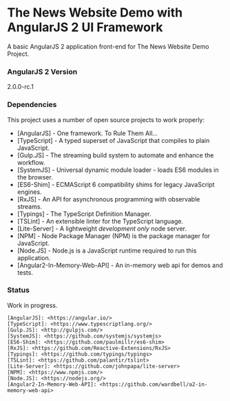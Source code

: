# The News Website Demo with AngularJS 2 UI Framework

A basic AngularJS 2 application front-end for The News Website Demo Project.

### AngularJS 2 Version
2.0.0-rc.1

### Dependencies

This project uses a number of open source projects to work properly:

* [AngularJS] - One framework. To Rule Them All...
* [TypeScript] - A typed superset of JavaScript that compiles to plain JavaScript.
* [Gulp.JS] - The streaming build system to automate and enhance the workflow.
* [SystemJS] - Universal dynamic module loader - loads ES6 modules in the browser.
* [ES6-Shim] - ECMAScript 6 compatibility shims for legacy JavaScript engines.
* [RxJS] - An API for asynchronous programming with observable streams.
* [Typings] - The TypeScript Definition Manager.
* [TSLint] - An extensible linter for the TypeScript language.
* [Lite-Server] - A lightweight *development only* node server.
* [NPM] - Node Package Manager (NPM) is the package manager for JavaScript.
* [Node.JS] - Node.js is a JavaScript runtime required to run this application.
* [Angular2-In-Memory-Web-API] - An in-memory web api for demos and tests.

### Status

Work in progress.

    [AngularJS]: <https://angular.io/>
    [TypeScript]: <https://www.typescriptlang.org/>
    [Gulp.JS]: <http://gulpjs.com/>
    [SystemJS]: <https://github.com/systemjs/systemjs>
    [ES6-Shim]: <https://github.com/paulmillr/es6-shim>
    [RxJS]: <https://github.com/Reactive-Extensions/RxJS>
    [Typings]: <https://github.com/typings/typings>
    [TSLint]: <https://github.com/palantir/tslint>
    [Lite-Server]: <https://github.com/johnpapa/lite-server>
    [NPM]: <https://www.npmjs.com/>
    [Node.JS]: <https://nodejs.org/>
    [Angular2-In-Memory-Web-API]: <https://github.com/wardbell/a2-in-memory-web-api>
